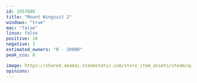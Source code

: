 ```yaml
---
id: 1957680
title: "Mount Wingsuit 2"
windows: "true"
mac: "false"
linux: false
positive: 18
negative: 3
estimated_owners: "0 - 20000"
peak_ccu: 0

image: https://shared.akamai.steamstatic.com/store_item_assets/steam/apps/1957680/header.jpg?t=1665304058
opinions:
---
```

